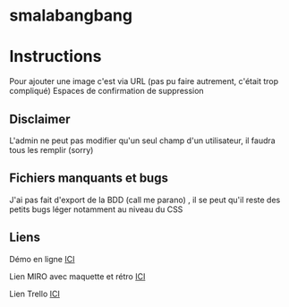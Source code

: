 # smalabangbang

# Instructions

Pour ajouter une image c'est via URL (pas pu faire autrement, c'était trop compliqué)
Espaces de confirmation de suppression 

## Disclaimer
L'admin ne peut pas modifier qu'un seul champ d'un utilisateur, il faudra tous les remplir (sorry)

## Fichiers manquants et bugs
J'ai pas fait d'export de la BDD (call me parano) , il se peut qu'il reste des petits bugs léger notamment au niveau du CSS

## Liens 
Démo en ligne [ICI](https://kahinadev5.go.yj.fr/smala/index.php)

Lien MIRO avec maquette et rétro [ICI](https://miro.com/app/board/o9J_lTb0yws=/)

Lien Trello [ICI](https://trello.com/invite/b/DVSbYtER/d9791d5c5566e3d38e9424b459e25587/smala)
